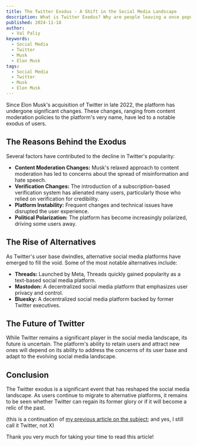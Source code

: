 ```yaml
---
title: The Twitter Exodus - A Shift in the Social Media Landscape
description: What is Twitter Exodus? Why are people leaving a once popular social media platform? I blaame Elon Musk, and I am not alone.
published: 2024-11-18
author:
  - Val Paliy
keywords:
  - Social Media
  - Twitter
  - Musk
  - Elon Musk
tags:
  - Social Media
  - Twitter
  - Musk
  - Elon Musk
---
```


Since Elon Musk's acquisition of Twitter in late 2022, the platform has undergone significant changes. These changes, ranging from content moderation policies to the platform's very name, have led to a notable exodus of users.

## The Reasons Behind the Exodus

Several factors have contributed to the decline in Twitter's popularity:

- **Content Moderation Changes:** Musk's relaxed approach to content moderation has led to concerns about the spread of misinformation and hate speech.
- **Verification Changes:** The introduction of a subscription-based verification system has alienated many users, particularly those who relied on verification for credibility.
- **Platform Instability:** Frequent changes and technical issues have disrupted the user experience.
- **Political Polarization:** The platform has become increasingly polarized, driving some users away.

## The Rise of Alternatives

As Twitter's user base dwindles, alternative social media platforms have emerged to fill the void. Some of the most notable alternatives include:

- **Threads:** Launched by Meta, Threads quickly gained popularity as a text-based social media platform.
- **Mastodon:** A decentralized social media platform that emphasizes user privacy and control.
- **Bluesky:** A decentralized social media platform backed by former Twitter executives.

## The Future of Twitter

While Twitter remains a significant player in the social media landscape, its future is uncertain. The platform's ability to retain users and attract new ones will depend on its ability to address the concerns of its user base and adapt to the evolving social media landscape.

## Conclusion

The Twitter exodus is a significant event that has reshaped the social media landscape. As users continue to migrate to alternative platforms, it remains to be seen whether Twitter can regain its former glory or if it will become a relic of the past.

(this is a continuation of [my previous article on the subject](https://valticus.pro/posts/why-i-no-longer-use-twitter-to-promote-my-services/); and yes, I still call it Twitter, not X) 

Thank you very much for taking your time to read this article!
